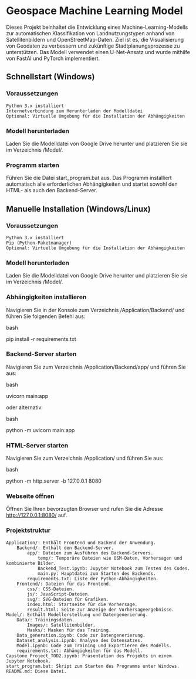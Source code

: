 # Geospace Machine Learning Model

Dieses Projekt beinhaltet die Entwicklung eines Machine-Learning-Modells zur automatischen Klassifikation von Landnutzungstypen anhand von Satellitenbildern und OpenStreetMap-Daten. Ziel ist es, die Visualisierung von Geodaten zu verbessern und zukünftige Stadtplanungsprozesse zu unterstützen. Das Modell verwendet einen U-Net-Ansatz und wurde mithilfe von FastAI und PyTorch implementiert.
## Schnellstart (Windows)
### Voraussetzungen

    Python 3.x installiert
    Internetverbindung zum Herunterladen der Modelldatei
    Optional: Virtuelle Umgebung für die Installation der Abhängigkeiten

### Modell herunterladen

Laden Sie die Modelldatei von Google Drive herunter und platzieren Sie sie im Verzeichnis /Model/.
### Programm starten

Führen Sie die Datei start_program.bat aus. Das Programm installiert automatisch alle erforderlichen Abhängigkeiten und startet sowohl den HTML- als auch den Backend-Server.
## Manuelle Installation (Windows/Linux)
### Voraussetzungen

    Python 3.x installiert
    Pip (Python-Paketmanager)
    Optional: Virtuelle Umgebung für die Installation der Abhängigkeiten

### Modell herunterladen

Laden Sie die Modelldatei von Google Drive herunter und platzieren Sie sie im Verzeichnis /Model/.
### Abhängigkeiten installieren

Navigieren Sie in der Konsole zum Verzeichnis /Application/Backend/ und führen Sie folgenden Befehl aus:

bash

pip install -r requirements.txt

### Backend-Server starten

Navigieren Sie zum Verzeichnis /Application/Backend/app/ und führen Sie aus:

bash

uvicorn main:app

oder alternativ:

bash

python -m uvicorn main:app

### HTML-Server starten

Navigieren Sie zum Verzeichnis /Application/ und führen Sie aus:

bash

python -m http.server -b 127.0.0.1 8080

### Webseite öffnen

Öffnen Sie Ihren bevorzugten Browser und rufen Sie die Adresse http://127.0.0.1:8080/ auf.
### Projektstruktur

    Application/: Enthält Frontend und Backend der Anwendung.
        Backend/: Enthält den Backend-Server.
            app/: Dateien zum Ausführen des Backend-Servers.
                temp/: Temporäre Dateien wie OSM-Daten, Vorhersagen und kombinierte Bilder.
                Backend_Test.ipynb: Jupyter Notebook zum Testen des Codes.
                main.py: Hauptdatei zum Starten des Backends.
            requirements.txt: Liste der Python-Abhängigkeiten.
        Frontend/: Dateien für das Frontend.
            css/: CSS-Dateien.
            js/: JavaScript-Dateien.
            svg/: SVG-Dateien für Grafiken.
            index.html: Startseite für die Vorhersage.
            result.html: Seite zur Anzeige der Vorhersageergebnisse.
    Model/: Enthält Modellerstellung und Datengenerierung.
        Data/: Trainingsdaten.
            Images/: Satellitenbilder.
            Masks/: Masken für das Training.
        Data_generation.ipynb: Code zur Datengenerierung.
        Dataset_analysis.ipynb: Analyse des Datensatzes.
        Model.ipynb: Code zum Training und Exportieren des Modells.
        requirements.txt: Abhängigkeiten für das Modell.
    Capstone_Project_TOD2.ipynb: Präsentation des Projekts in einem Jupyter Notebook.
    start_program.bat: Skript zum Starten des Programms unter Windows.
    README.md: Diese Datei.
